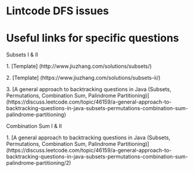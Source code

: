 # Lintcode DFS issues

# Useful links for specific questions
<p>Subsets I & II
<p>1. [Template] (http://www.jiuzhang.com/solutions/subsets/)
<p>2. [Template] (https://www.jiuzhang.com/solutions/subsets-ii/)
<p>3. [A general approach to backtracking questions in Java (Subsets, Permutations, Combination Sum, Palindrome Partitioning)] (https://discuss.leetcode.com/topic/46159/a-general-approach-to-backtracking-questions-in-java-subsets-permutations-combination-sum-palindrome-partitioning)

<p>Combination Sum I & II
<p>1. [A general approach to backtracking questions in Java (Subsets, Permutations, Combination Sum, Palindrome Partitioning)] (https://discuss.leetcode.com/topic/46159/a-general-approach-to-backtracking-questions-in-java-subsets-permutations-combination-sum-palindrome-partitioning/2)
